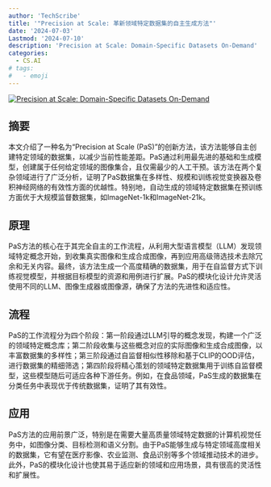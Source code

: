 ```yaml
---
author: 'TechScribe'
title: '"Precision at Scale: 革新领域特定数据集的自主生成方法"'
date: '2024-07-03'
Lastmod: '2024-07-10'
description: 'Precision at Scale: Domain-Specific Datasets On-Demand'
categories:
  - CS.AI
# tags:
#   - emoji
---
```


[![Precision at Scale: Domain-Specific Datasets On-Demand](https://arxiv-research-1301205113.cos.ap-guangzhou.myqcloud.com/images/2407.03463v1.pdf_0.jpg)](https://arxiv.org/abs/2407.03463v1)

## 摘要

本文介绍了一种名为“Precision at Scale (PaS)”的创新方法，该方法能够自主创建特定领域的数据集，以减少当前性能差距。PaS通过利用最先进的基础和生成模型，创建属于任何给定领域的图像集合，且仅需最少的人工干预。该方法在两个复杂领域进行了广泛分析，证明了PaS数据集在多样性、规模和训练视觉变换器及卷积神经网络的有效性方面的优越性。特别地，自动生成的领域特定数据集在预训练方面优于大规模监督数据集，如ImageNet-1k和ImageNet-21k。<!--more-->

## 原理

PaS方法的核心在于其完全自主的工作流程，从利用大型语言模型（LLM）发现领域特定概念开始，到收集真实图像和生成合成图像，再到应用高级筛选技术去除冗余和无关内容。最终，该方法生成一个高度精确的数据集，用于在自监督方式下训练视觉模型，并根据目标模型的资源和用例进行扩展。PaS的模块化设计允许灵活使用不同的LLM、图像生成器或图像源，确保了方法的先进性和适应性。

## 流程

PaS的工作流程分为四个阶段：第一阶段通过LLM引导的概念发现，构建一个广泛的领域特定概念库；第二阶段收集与这些概念对应的实际图像和生成合成图像，以丰富数据集的多样性；第三阶段通过自监督相似性移除和基于CLIP的OOD评估，进行数据集的精细筛选；第四阶段将精心策划的领域特定数据集用于训练自监督模型，这些模型随后可适应各种下游任务。例如，在食品领域，PaS生成的数据集在分类任务中表现优于传统数据集，证明了其有效性。

## 应用

PaS方法的应用前景广泛，特别是在需要大量高质量领域特定数据的计算机视觉任务中，如图像分类、目标检测和语义分割。由于PaS能够生成与特定领域高度相关的数据集，它有望在医疗影像、农业监测、食品识别等多个领域推动技术的进步。此外，PaS的模块化设计也使其易于适应新的领域和应用场景，具有很高的灵活性和扩展性。
